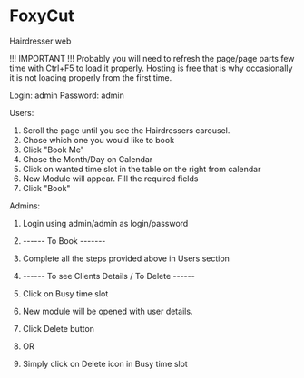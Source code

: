 # FoxyCut
Hairdresser web

!!! IMPORTANT !!!
Probably you will need to refresh the page/page parts few time with Ctrl+F5 to load it properly. Hosting is free that is why occasionally it is not loading properly from the first time.

Login: admin
Password: admin

Users: 
1. Scroll the page until you see the Hairdressers carousel.
2. Chose which one you would like to book
3. Click "Book Me"
4. Chose the Month/Day on Calendar
5. Click on wanted time slot in the table on the right from calendar
6. New Module will appear. Fill the required fields
7. Click "Book"

Admins:
1. Login using admin/admin as login/password

2. ------ To Book -------
3. Complete all the steps provided above in Users section

4. ------ To see Clients Details / To Delete ------
5. Click on Busy time slot
6. New module will be opened with user details.
7. Click Delete button
8. OR
9. Simply click on Delete icon in Busy time slot


